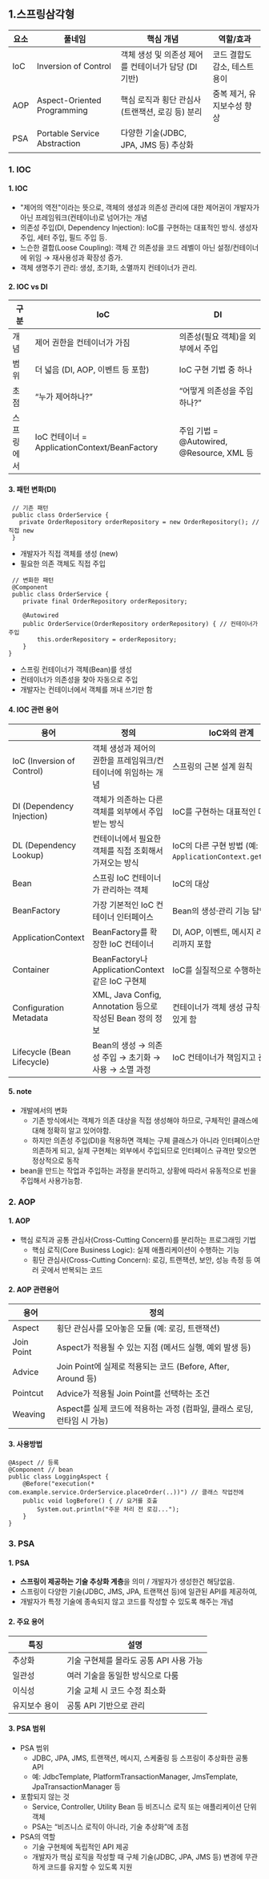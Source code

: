 ## 1.스프링삼각형
| 요소  | 풀네임                          | 핵심 개념                            | 역할/효과             |
| --- | ---------------------------- | -------------------------------- | ----------------- |
| IoC | Inversion of Control         | 객체 생성 및 의존성 제어를 컨테이너가 담당 (DI 기반) | 코드 결합도 감소, 테스트 용이 |
| AOP | Aspect-Oriented Programming  | 핵심 로직과 횡단 관심사(트랜잭션, 로깅 등) 분리     | 중복 제거, 유지보수성 향상   |
| PSA | Portable Service Abstraction | 다양한 기술(JDBC, JPA, JMS 등) 추상화     |                   |
 
### 1. IOC
#### 1. IOC
 - "제어의 역전"이라는 뜻으로, 객체의 생성과 의존성 관리에 대한 제어권이 개발자가 아닌 프레임워크(컨테이너)로 넘어가는 개념
 - 의존성 주입(DI, Dependency Injection): IoC를 구현하는 대표적인 방식. 생성자 주입, 세터 주입, 필드 주입 등.
 - 느슨한 결합(Loose Coupling): 객체 간 의존성을 코드 레벨이 아닌 설정/컨테이너에 위임 → 재사용성과 확장성 증가.
 - 객체 생명주기 관리: 생성, 초기화, 소멸까지 컨테이너가 관리. 

#### 2. IOC vs DI
| 구분    | IoC                                       | DI                                   |
| ----- | ----------------------------------------- | ------------------------------------ |
| 개념    | 제어 권한을 컨테이너가 가짐                           | 의존성(필요 객체)을 외부에서 주입                  |
| 범위    | 더 넓음 (DI, AOP, 이벤트 등 포함)                  | IoC 구현 기법 중 하나                       |
| 초점    | “누가 제어하나?”                                | “어떻게 의존성을 주입하나?”                     |
| 스프링에서 | IoC 컨테이너 = ApplicationContext/BeanFactory | 주입 기법 = @Autowired, @Resource, XML 등 |

#### 3. 패턴 변화(DI)
  ```
   // 기존 패턴
   public class OrderService {
     private OrderRepository orderRepository = new OrderRepository(); // 직접 new
   }
  ```
   - 개발자가 직접 객체를 생성 (new)
   - 필요한 의존 객체도 직접 주입
  ```
   // 변화한 패턴
   @Component
   public class OrderService {
      private final OrderRepository orderRepository;

      @Autowired
      public OrderService(OrderRepository orderRepository) { // 컨테이너가 주입
          this.orderRepository = orderRepository;
      }
  }
  ```
   - 스프링 컨테이너가 객체(Bean)를 생성
   - 컨테이너가 의존성을 찾아 자동으로 주입
   - 개발자는 컨테이너에서 객체를 꺼내 쓰기만 함
   
#### 4. IOC 관련 용어
| 용어                         | 정의                                              | IoC와의 관계                                          |
| -------------------------- | ----------------------------------------------- | ------------------------------------------------- |
| IoC (Inversion of Control) | 객체 생성과 제어의 권한을 프레임워크/컨테이너에 위임하는 개념              | 스프링의 근본 설계 원칙                                     |
| DI (Dependency Injection)  | 객체가 의존하는 다른 객체를 외부에서 주입받는 방식                    | IoC를 구현하는 대표적인 메커니즘                               |
| DL (Dependency Lookup)     | 컨테이너에서 필요한 객체를 직접 조회해서 가져오는 방식                  | IoC의 다른 구현 방법 (예: `ApplicationContext.getBean()`) |
| Bean                       | 스프링 IoC 컨테이너가 관리하는 객체                           | IoC의 대상                                           |
| BeanFactory                | 가장 기본적인 IoC 컨테이너 인터페이스                          | Bean의 생성·관리 기능 담당                                 |
| ApplicationContext         | BeanFactory를 확장한 IoC 컨테이너                       | DI, AOP, 이벤트, 메시지 리소스 관리까지 포함                     |
| Container                  | BeanFactory나 ApplicationContext 같은 IoC 구현체      | IoC를 실질적으로 수행하는 주체                                |
| Configuration Metadata     | XML, Java Config, Annotation 등으로 작성된 Bean 정의 정보 | 컨테이너가 객체 생성 규칙을 알 수 있게 함                          |
| Lifecycle (Bean Lifecycle) | Bean의 생성 → 의존성 주입 → 초기화 → 사용 → 소멸 과정            | IoC 컨테이너가 책임지고 관리                                 |

#### 5. note
 - 개발에서의 변화
   - 기존 방식에서는 객체가 의존 대상을 직접 생성해야 하므로, 구체적인 클래스에 대해 정확히 알고 있어야함.
   - 하지만 의존성 주입(DI)을 적용하면 객체는 구체 클래스가 아니라 인터페이스만 의존하게 되고, 실제 구현체는 외부에서 주입되므로 인터페이스 규격만 맞으면 정상적으로 동작
 - bean을 만드는 작업과 주입하는 과정을 분리하고, 상황에 따라서 유동적으로 빈을 주입해서 사용가능함.

### 2. AOP
#### 1. AOP
 - 핵심 로직과 공통 관심사(Cross-Cutting Concern)를 분리하는 프로그래밍 기법
   - 핵심 로직(Core Business Logic): 실제 애플리케이션이 수행하는 기능
   - 횡단 관심사(Cross-Cutting Concern): 로깅, 트랜잭션, 보안, 성능 측정 등 여러 곳에서 반복되는 코드

#### 2. AOP 관련용어
| 용어         | 정의                                                |
| ---------- | ------------------------------------------------- |
| Aspect     | 횡단 관심사를 모아놓은 모듈 (예: 로깅, 트랜잭션)                     |
| Join Point | Aspect가 적용될 수 있는 지점 (메서드 실행, 예외 발생 등)             |
| Advice     | Join Point에 실제로 적용되는 코드 (Before, After, Around 등) |
| Pointcut   | Advice가 적용될 Join Point를 선택하는 조건                   |
| Weaving    | Aspect를 실제 코드에 적용하는 과정 (컴파일, 클래스 로딩, 런타임 시 가능)    |

#### 3. 사용방법
```
@Aspect // 등록
@Component // bean
public class LoggingAspect {
    @Before("execution(* com.example.service.OrderService.placeOrder(..))") // 클래스 작업전에
    public void logBefore() { // 요거를 호출
        System.out.println("주문 처리 전 로깅...");
    }
}

```

### 3. PSA
#### 1. PSA
 - **스프링이 제공하는 기술 추상화 계층**을 의미 / 개발자가 생성한건 해당없음.
 - 스프링이 다양한 기술(JDBC, JMS, JPA, 트랜잭션 등)에 일관된 API를 제공하여,
 - 개발자가 특정 기술에 종속되지 않고 코드를 작성할 수 있도록 해주는 개념

#### 2. 주요 용어
| 특징      | 설명                       |
| ------- | ------------------------ |
| 추상화     | 기술 구현체를 몰라도 공통 API 사용 가능 |
| 일관성     | 여러 기술을 동일한 방식으로 다룸       |
| 이식성     | 기술 교체 시 코드 수정 최소화        |
| 유지보수 용이 | 공통 API 기반으로 관리           |

#### 3. PSA 범위
 - PSA 범위
   - JDBC, JPA, JMS, 트랜잭션, 메시지, 스케줄링 등 스프링이 추상화한 공통 API
   - 예: JdbcTemplate, PlatformTransactionManager, JmsTemplate, JpaTransactionManager 등
 - 포함되지 않는 것
   - Service, Controller, Utility Bean 등 비즈니스 로직 또는 애플리케이션 단위 객체
   - PSA는 “비즈니스 로직이 아니라, 기술 추상화”에 초점
 - PSA의 역할
   - 기술 구현체에 독립적인 API 제공
   - 개발자가 핵심 로직을 작성할 때 구체 기술(JDBC, JPA, JMS 등) 변경에 무관하게 코드를 유지할 수 있도록 지원